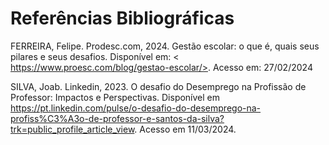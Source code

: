 # Referências Bibliográficas

FERREIRA, Felipe. Prodesc.com, 2024. Gestão escolar: o que é, quais seus pilares e seus desafios. Disponível em: < https://www.proesc.com/blog/gestao-escolar/>. Acesso em: 27/02/2024 

 

SILVA, Joab. Linkedin, 2023. O desafio do Desemprego na Profissão de Professor: Impactos e Perspectivas. Disponível em <https://pt.linkedin.com/pulse/o-desafio-do-desemprego-na-profiss%C3%A3o-de-professor-e-santos-da-silva?trk=public_profile_article_view>. Acesso em 11/03/2024. 
